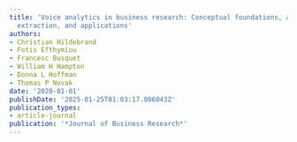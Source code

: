 ```yaml
---
title: 'Voice analytics in business research: Conceptual foundations, acoustic feature
  extraction, and applications'
authors:
- Christian Hildebrand
- Fotis Efthymiou
- Francesc Busquet
- William H Hampton
- Donna L Hoffman
- Thomas P Novak
date: '2020-01-01'
publishDate: '2025-01-25T01:03:17.006043Z'
publication_types:
- article-journal
publication: '*Journal of Business Research*'
---
```


